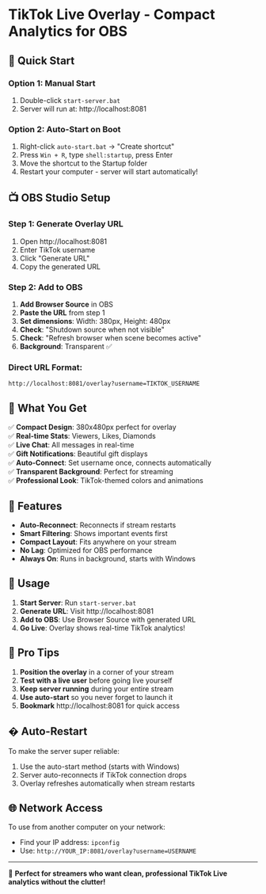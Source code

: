 # TikTok Live Overlay - Compact Analytics for OBS

## 🎯 Quick Start

### Option 1: Manual Start
1. Double-click `start-server.bat`
2. Server will run at: http://localhost:8081

### Option 2: Auto-Start on Boot
1. Right-click `auto-start.bat` → "Create shortcut"
2. Press `Win + R`, type `shell:startup`, press Enter
3. Move the shortcut to the Startup folder
4. Restart your computer - server will start automatically!

## 📺 OBS Studio Setup

### Step 1: Generate Overlay URL
1. Open http://localhost:8081
2. Enter TikTok username 
3. Click "Generate URL"
4. Copy the generated URL

### Step 2: Add to OBS
1. **Add Browser Source** in OBS
2. **Paste the URL** from step 1
3. **Set dimensions**: Width: 380px, Height: 480px
4. **Check**: "Shutdown source when not visible"
5. **Check**: "Refresh browser when scene becomes active"
6. **Background**: Transparent ✅

### Direct URL Format:
```
http://localhost:8081/overlay?username=TIKTOK_USERNAME
```

## 🎨 What You Get

✅ **Compact Design**: 380x480px perfect for overlay  
✅ **Real-time Stats**: Viewers, Likes, Diamonds  
✅ **Live Chat**: All messages in real-time  
✅ **Gift Notifications**: Beautiful gift displays  
✅ **Auto-Connect**: Set username once, connects automatically  
✅ **Transparent Background**: Perfect for streaming  
✅ **Professional Look**: TikTok-themed colors and animations  

## 🔧 Features

- **Auto-Reconnect**: Reconnects if stream restarts
- **Smart Filtering**: Shows important events first
- **Compact Layout**: Fits anywhere on your stream
- **No Lag**: Optimized for OBS performance
- **Always On**: Runs in background, starts with Windows

## 🚀 Usage

1. **Start Server**: Run `start-server.bat`
2. **Generate URL**: Visit http://localhost:8081
3. **Add to OBS**: Use Browser Source with generated URL
4. **Go Live**: Overlay shows real-time TikTok analytics!

## 🎯 Pro Tips

1. **Position the overlay** in a corner of your stream
2. **Test with a live user** before going live yourself
3. **Keep server running** during your entire stream
4. **Use auto-start** so you never forget to launch it
5. **Bookmark** http://localhost:8081 for quick access

## � Auto-Restart

To make the server super reliable:
1. Use the auto-start method (starts with Windows)
2. Server auto-reconnects if TikTok connection drops
3. Overlay refreshes automatically when stream restarts

## 🌐 Network Access

To use from another computer on your network:
- Find your IP address: `ipconfig`
- Use: `http://YOUR_IP:8081/overlay?username=USERNAME`

---

🎉 **Perfect for streamers who want clean, professional TikTok Live analytics without the clutter!**
